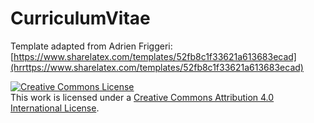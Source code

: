# CurriculumVitae
Template adapted from Adrien Friggeri:
[https://www.sharelatex.com/templates/52fb8c1f33621a613683ecad](hrrttps://www.sharelatex.com/templates/52fb8c1f33621a613683ecad)

<a rel="license" href="http://creativecommons.org/licenses/by/4.0/"><img alt="Creative Commons License" style="border-width:0" src="https://i.creativecommons.org/l/by/4.0/88x31.png" /></a><br />This work is licensed under a <a rel="license" href="http://creativecommons.org/licenses/by/4.0/">Creative Commons Attribution 4.0 International License</a>.
